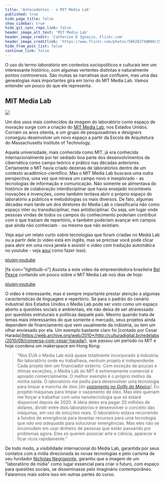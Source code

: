 ```yaml
---
title: 'Antecedentes - o MIT Media Lab'
published: true
hide_page_title: false
show_sidebar: true
hide_git_sync_repo_link: false
header_image_alt_text: 'MIT Media Lab'
header_image_credit: 'Catherine D Ignazio, Flickr.com'
header_image_creditlink: 'https://www.flickr.com/photos/50628274@N00/15467413382/'
hide_from_post_list: false
continue_link: false
---
```


O uso do termo _laboratório_ em contextos sociopolíticos e culturais tem um interessante histórico, com algumas vertentes distintas e naturalmente pontos controversos. São muitas as narrativas que confluem, mas uma das genealogias mais importantes gira em torno do MIT Media Lab. Vamos entender um pouco do que ele representa.

## MIT Media Lab

![](https://dam-prod.media.mit.edu/thumb/2020/06/19/both-buildings_201068MediaLab_30254_a_bqQQbK6.jpg.1400x1400.jpg.1400x1400.jpg)

Um dos usos mais conhecidos da imagem do laboratório como espaço de inovação surge com a criação do <a href="http://media.mit.edu/">MIT Media Lab</a>, nos Estados Unidos. Corriam os anos oitenta, e um grupo de pesquisadores e designers conseguiu desenvolver
um novo espaço a partir da Escola de Arquitetura do Massachusetts Institute of Technology.

Aquela universidade, mais conhecida como MIT, já era conhecida internacionalmente por ter sediado boa parte dos desenvolvimentos da cibernética como campo teórico e prático nas décadas anteriores. Certamente o MIT havia criado dezenas de laboratórios
dentro de um contexto acadêmico-científico. Mas o MIT Media Lab buscava uma outra perspectiva, uma vez que mirava um campo novo e inexplorado - as tecnologias de informação e comunicação. Não somente se alimentava do histórico de colaboração interdisciplinar que havia ensejado incontáveis inovações e invenções, como também tentava abrir o próprio espaço do laboratório a públicos e metodologias os mais diversos. De fato, algumas décadas mais tarde um dos diretores do Media Lab o classificaria não como espaço inter ou transdisciplinar, mas antidisciplinar. Ou seja, um lugar onde pessoas vindas de todos os campos do conhecimento poderiam contribuir com o que traziam de repertório, e também poderiam avançar em campos que ainda não conheciam - ou mesmo que não existiam.

Veja aqui um relato curto sobre tecnologias que foram criadas no Media Lab ou a partir dele (o vídeo está em inglês, mas se precisar você pode clicar para abrir em uma nova janela e assistir o video com tradução automática no youtube - veja <a href="https://www.techtudo.com.br/dicas-e-tutoriais/noticia/2013/06/como-ativar-legendas-com-traducao-automatica-no-youtube.html">aqui</a> como fazer isso).</p>

[plugin:youtube](https://www.youtube.com/watch?v=F_ci1Yb6MCA)

[fa icon="lightbulb-o"] Assista a este vídeo da empreendedora brasileira <a href="https://pt.wikipedia.org/wiki/Bel_Pesce">Bel Pesce</a> contando um pouco sobre o MIT Media Lab nos dias de hoje:</p>

[plugin:youtube](https://www.youtube.com/watch?v=XQaCF1E6PKo)

O vídeo é interessante, mas é sempre importante prestar atenção a algumas características de linguagem e repertório. Se para o padrão do cenário industrial dos Estados Unidos o Media Lab pode ser visto como um espaço aberto a questões sociais e ambientais, ele não deixa de ser atravessado por questões estruturais e políticas daquele país. Mesmo quando trata de temas mais interessantes do que somente o mercado, seus projetos ainda dependem de financiamento que vem usualmente da indústria, ou tem um olhar enviesado por ela. Um exemplo bastante claro foi [contado por Cesar Harada[(https://web.archive.org/web/2010*/http://culturadigital.br/redelabs/2010/09/conversa-com-cesar-harada/), que passou um período no MIT e hoje coordena um makerspace em Hong Kong:

> "Nos EUA o Media Lab está quase totalmente incorporado à indústria. No laboratório onde eu trabalhava, nenhum projeto é independente. Cada projeto tem um financiador externo. Com exceção de poucas e ótimas exceções, o Media Lab do MIT é extremamente comercial e apoiado comercialmente. O melhor exemplo é o próprio motivo da minha saída.
> O laboratório me pediu para desenvolver uma tecnologia para limpar a mancha de óleo <em>[do <a href="https://web.archive.org/web/20180620040855/http://www.pensamentoverde.com.br/meio-ambiente/o-vazamento-golfo-mexico-e-suas-consequencias/">vazamento no Golfo do México</a>]</em>. Eu projetei máquinas para limpar o vazamento de óleo. Mas eles queriam me forçar a trabalhar com uma nanotecnologia que só estará disponível depois de 2020. A ideia deles era pegar 20 milhões de dólares, dividir entre dois laboratórios e desenvolver o conceito das máquinas, em vez de soluções reais. O laboratório estava recorrendo a fundos de emergência para levantar recursos para uma tecnologia que <em>não era adequada</em> para solucionar emergências. Mas eles não se incomodam em usar dinheiro de pessoas que estão passando por problemas agora. Eles só querem associar arte e ciência, aparecer e ficar ricos rapidamente."

De todo modo, a visibilidade internacional do Media Lab, garantida por seus contatos com a mídia direcionada às novas tecnologias e pelo carisma de seu fundador <a href="https://pt.wikipedia.org/wiki/Nicholas_Negroponte">Nicholas Negroponte</a>, garantiu que a imagem de um "laboratório de mídia" como lugar essencial para criar o futuro, com espaço para questões sociais, se disseminasse pelo imaginário contemporâneo. Falaremos mais sobre isso em outras partes do curso.